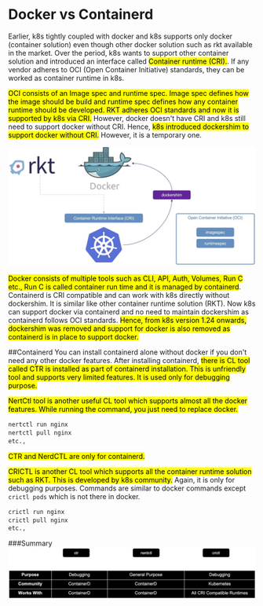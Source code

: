 # Docker vs Containerd

Earlier, k8s tightly coupled with docker and k8s supports only docker (container solution) even though other docker 
solution such as rkt available in the market. Over the period, k8s wants to support other container solution and introduced
an interface called <mark>Container runtime (CRI).</mark>. If any vendor adheres to OCI (Open Container Initiative) standards, 
they can be worked as container runtime in k8s.

<mark>OCI consists of an Image spec and runtime spec. Image spec defines how the image should be build and runtime spec defines how 
any container runtime should be developed. RKT adheres OCI standards and now it is supported by k8s via CRI.</mark> However, docker 
doesn't have CRI and k8s still need to support docker without CRI. Hence, <mark>k8s introduced dockershim to support docker without CRI.</mark>
However, it is a temporary one.

![k8s_cri.png](../assets/k8s_cri.png)

<mark>Docker consists of multiple tools such as CLI, API, Auth, Volumes, Run C etc., Run C is called container run time and it 
is managed by containerd</mark>. Containerd is CRI compatible and can work with k8s directly without dockershim. It is similar
like other container runtime solution (RKT). Now k8s can support docker via containerd and no need to maintain dockershim 
as containerd follows OCI standards. <mark>Hence, from k8s version 1.24 onwards, dockershim was removed and support for docker 
is also removed as containerd is in place to support docker.</mark>

##Containerd
You can install containerd alone without docker if you don't need any other docker features.
After installing containerd, <mark>there is CL tool called CTR is installed as part of containerd installation. This is unfriendly 
tool and supports very limited features. It is used only for debugging purpose.</mark>

<mark>NertCtl tool is another useful CL tool which supports almost all the docker features. While running the command, you just 
need to replace docker.</mark>

```html
nertctl run nginx
nertctl pull nginx
etc.,
```
<mark>CTR and NerdCTL are only for containerd.</mark>

<mark>CRICTL is another CL tool which supports all the container runtime solution such as RKT. This is developed by k8s community.</mark>
Again, it is only for debugging purposes. Commands are similar to docker commands except ```crictl pods``` which is not there in docker.

```html
crictl run nginx
crictl pull nginx
etc.,
```

###Summary
![k8s_containerd_summary.jpg](../assets/k8s_containerd_summary.jpg)






